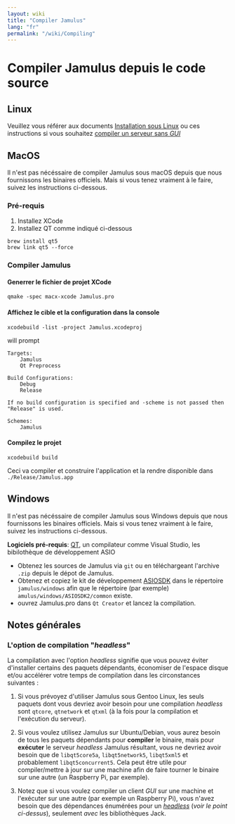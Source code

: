 ```yaml
---
layout: wiki
title: "Compiler Jamulus"
lang: "fr"
permalink: "/wiki/Compiling"
---
```


# Compiler Jamulus depuis le code source

## Linux

Veuillez vous référer aux documents [Installation sous Linux](Installation-for-Linux) ou ces instructions si vous souhaitez [compiler un serveur sans _GUI_](Server-Linux#running-a-headless-server)

## MacOS
Il n'est pas nécéssaire de compiler Jamulus sous macOS depuis que nous fournissons les binaires officiels. Mais si vous tenez vraiment à le faire, suivez les instructions ci-dessous.

### Pré-requis

1. Installez XCode
1. Installez QT comme indiqué ci-dessous

```shell
brew install qt5
brew link qt5 --force
```

### Compiler Jamulus

#### Generrer le fichier de projet XCode
```shell
qmake -spec macx-xcode Jamulus.pro
```

#### Affichez le cible et la configuration dans la console
```shell
xcodebuild -list -project Jamulus.xcodeproj
```
will prompt
```shell
Targets:
    Jamulus
    Qt Preprocess

Build Configurations:
    Debug
    Release

If no build configuration is specified and -scheme is not passed then "Release" is used.

Schemes:
    Jamulus
```

#### Compilez le projet

```shell
xcodebuild build
```

Ceci va compiler et construire l'application et la rendre disponible dans `./Release/Jamulus.app`


## Windows
Il n'est pas nécéssaire de compiler Jamulus sous Windows depuis que nous fournissons les binaires officiels. Mais si vous tenez vraiment à le faire, suivez les instructions ci-dessous.

**Logiciels pré-requis**: [QT](https://www.qt.io/download), un compilateur comme Visual Studio, les bibilothèque de développement ASIO

- Obtenez les sources de Jamulus via `git` ou en téléchargeant l'archive `.zip` depuis le dépot de Jamulus.
- Obtenez et copiez le kit de développement [ASIOSDK](https://www.steinberg.net/de/company/developer.html) dans le répertoire `jamulus/windows` afin que le répertoire (par exemple) `amulus/windows/ASIOSDK2/common` existe.
- ouvrez Jamulus.pro dans `Qt Creator` et lancez la compilation.


## Notes générales

<a id="the-headless-build-flag"></a>
### L'option de compilation "_headless_"

La compilation avec l'option _headless_ signifie que vous pouvez éviter d'installer certains des paquets dépendants, économiser de l'espace disque et/ou accélérer votre temps de compilation dans les circonstances suivantes :

1. Si vous prévoyez d'utiliser Jamulus sous Gentoo Linux, les seuls paquets dont vous devriez avoir besoin pour une compilation _headless_ sont `qtcore`, `qtnetwork` et `qtxml` (à la fois pour la compilation et l'exécution du serveur).

1. Si vous voulez utilisez Jamulus sur Ubuntu/Debian, vous aurez besoin de tous les paquets dépendants pour **compiler** le binaire, mais pour **exécuter** le serveur _headless_ Jamulus résultant, vous ne devriez avoir besoin que de `libqt5core5a`, `libqt5network5`, `libqt5xml5` et probablement `libqt5concurrent5`. Cela peut être utile pour compiler/mettre à jour sur une machine afin de faire tourner le binaire sur une autre (un Raspberry Pi, par exemple).

1. Notez que si vous voulez compiler un client _GUI_ sur une machine et l'exécuter sur une autre (par exemple un Raspberry Pi), vous n'avez besoin que des dépendances énumérées pour un [_headless_](Server-Linux#running-a-headless-server) (_voir le point ci-dessus_), seulement _avec_ les bibliothèques Jack.

